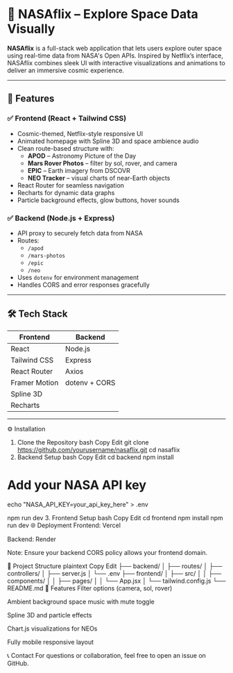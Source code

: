 # 🚀 NASAflix – Explore Space Data Visually

**NASAflix** is a full-stack web application that lets users explore outer space using real-time data from NASA's Open APIs. Inspired by Netflix’s interface, NASAflix combines sleek UI with interactive visualizations and animations to deliver an immersive cosmic experience.

---

## 🌌 Features

### ✅ Frontend (React + Tailwind CSS)

- Cosmic-themed, Netflix-style responsive UI
- Animated homepage with Spline 3D and space ambience audio
- Clean route-based structure with:
  - **APOD** – Astronomy Picture of the Day
  - **Mars Rover Photos** – filter by sol, rover, and camera
  - **EPIC** – Earth imagery from DSCOVR
  - **NEO Tracker** – visual charts of near-Earth objects
- React Router for seamless navigation
- Recharts for dynamic data graphs
- Particle background effects, glow buttons, hover sounds

### ✅ Backend (Node.js + Express)

- API proxy to securely fetch data from NASA
- Routes:
  - `/apod`
  - `/mars-photos`
  - `/epic`
  - `/neo`
- Uses `dotenv` for environment management
- Handles CORS and error responses gracefully

---

## 🛠️ Tech Stack

| Frontend       | Backend       |
|----------------|---------------|
| React          | Node.js       |
| Tailwind CSS   | Express       |
| React Router   | Axios         |
| Framer Motion  | dotenv + CORS |
| Spline 3D      |               |
| Recharts       |               |

---

⚙️ Installation
1. Clone the Repository
bash
Copy
Edit
git clone https://github.com/yourusername/nasaflix.git
cd nasaflix
2. Backend Setup
bash
Copy
Edit
cd backend
npm install

# Add your NASA API key
echo "NASA_API_KEY=your_api_key_here" > .env

npm run dev
3. Frontend Setup
bash
Copy
Edit
cd frontend
npm install
npm run dev
🌐 Deployment
Frontend: Vercel

Backend: Render

Note: Ensure your backend CORS policy allows your frontend domain.

📁 Project Structure
plaintext
Copy
Edit
├── backend/
│   ├── routes/
│   ├── controllers/
│   ├── server.js
│   └── .env
├── frontend/
│   ├── src/
│   │   ├── components/
│   │   ├── pages/
│   │   └── App.jsx
│   └── tailwind.config.js
└── README.md
🎁 Features
Filter options (camera, sol, rover)

Ambient background space music with mute toggle

Spline 3D and particle effects

Chart.js visualizations for NEOs

Fully mobile responsive layout

📞 Contact
For questions or collaboration, feel free to open an issue on GitHub.

